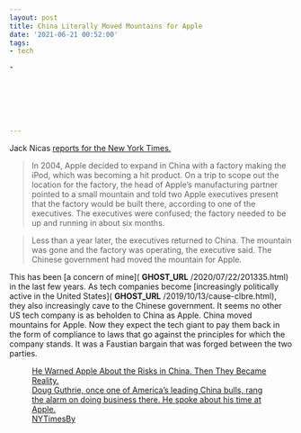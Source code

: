 ```yaml
---
layout: post
title: China Literally Moved Mountains for Apple
date: '2021-06-21 00:52:00'
tags:
- tech

- 







---
```


Jack Nicas [reports for the New York Times.](https://www.nytimes.com/2021/06/17/technology/apple-china-doug-guthrie.html)

> In 2004, Apple decided to expand in China with a factory making the iPod, which was becoming a hit product. On a trip to scope out the location for the factory, the head of Apple’s manufacturing partner pointed to a small mountain and told two Apple executives present that the factory would be built there, according to one of the executives. The executives were confused; the factory needed to be up and running in about six months.

> Less than a year later, the executives returned to China. The mountain was gone and the factory was operating, the executive said. The Chinese government had moved the mountain for Apple.

This has been [a concern of mine]( __GHOST_URL__ /2020/07/22/201335.html) in the last few years. As tech companies become [increasingly politically active in the United States]( __GHOST_URL__ /2019/10/13/cause-clbre.html), they also increasingly cave to the Chinese government. It seems no other US tech company is as beholden to China as Apple. China moved mountains for Apple. Now they expect the tech giant to pay them back in the form of compliance to laws that go against the principles for which the company stands. It was a Faustian bargain that was forged between the two parties.

<figure class="kg-card kg-bookmark-card"><a class="kg-bookmark-container" href="https://www.nytimes.com/2021/06/17/technology/apple-china-doug-guthrie.html"><div class="kg-bookmark-content">
<div class="kg-bookmark-title">He Warned Apple About the Risks in China. Then They Became Reality.</div>
<div class="kg-bookmark-description">Doug Guthrie, once one of America’s leading China bulls, rang the alarm on doing business there. He spoke about his time at Apple.</div>
<div class="kg-bookmark-metadata">
<img class="kg-bookmark-icon" src="https://www.nytimes.com/vi-assets/static-assets/ios-ipad-144x144-28865b72953380a40aa43318108876cb.png" alt=""><span class="kg-bookmark-author">NYTimes</span><span class="kg-bookmark-publisher">By</span>
</div>
</div>
<div class="kg-bookmark-thumbnail"><img src="https://static01.nyt.com/images/2021/06/11/business/00appleinsider1/00appleinsider1-facebookJumbo.jpg" alt=""></div></a></figure>